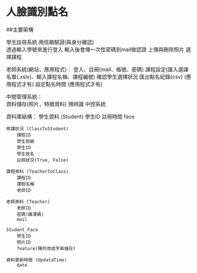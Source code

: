 # 人臉識別點名

##主要架構

學生註冊系統
    用信箱驗證(與身分確認)		 
    	透過輸入學號來進行登入
    	輸入後會傳一次性密碼到mail做認證
    	上傳與刪除照片	
    	選擇課程	
		

老師系統(網站，應用程式)：
    登入、註冊(mail、帳號、密碼)
    課程設定(匯入選課名單(.xslx)、輸入課程名稱、課程編號)
    確認學生選擇狀況
    匯出點名紀錄(csv)   (應用程式才有)
    設定點名時間	(應用程式才有)
	

中間管理系統：              
    資料儲存(照片，特徵資料)
    預辨識
    中控系統


資料庫結構：
    學生資料 (Student)
    	學生ID
    	註冊時間
    	face

    修課狀況 (ClassToStudent)
    	課程ID
    	學生班級
    	學生ID	
    	學生姓名
    	註冊狀況(True, False)

    課程資料 (TeacherToClass)
    	課程ID
    	課程名稱
    	老師ID
		
    老師資料 (Teacher)
    	老師ID
    	密碼(雜湊碼)	
    	mail
	
    Student_Face
    	學生ID
    	照片ID
    	feature(陣列改成字串儲存)

    資料更新時間 (UpdataTime)
    	date


